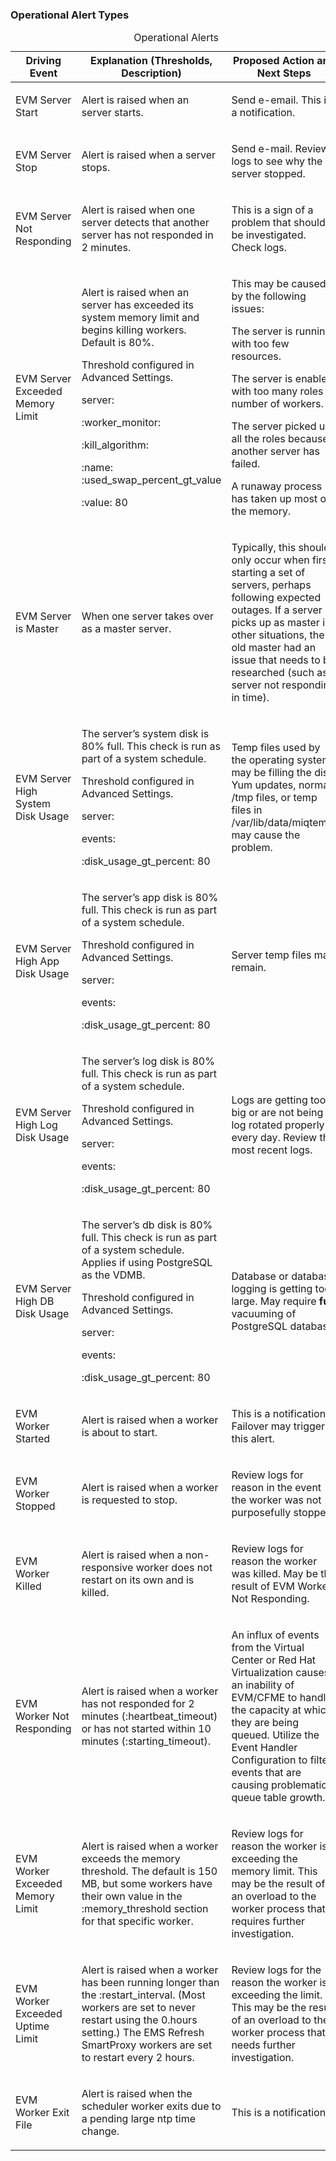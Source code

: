 ### Operational Alert Types

<table>
<caption>Operational Alerts</caption>
<colgroup>
<col style="width: 33%" />
<col style="width: 33%" />
<col style="width: 33%" />
</colgroup>
<thead>
<tr class="header">
<th>Driving Event</th>
<th>Explanation (Thresholds, Description)</th>
<th>Proposed Action and Next Steps</th>
</tr>
</thead>
<tbody>
<tr class="odd">
<td><p>EVM Server Start</p></td>
<td><p>Alert is raised when an server starts.</p></td>
<td><p>Send e-email. This is a notification.</p></td>
</tr>
<tr class="even">
<td><p>EVM Server Stop</p></td>
<td><p>Alert is raised when a server stops.</p></td>
<td><p>Send e-mail. Review logs to see why the server stopped.</p></td>
</tr>
<tr class="odd">
<td><p>EVM Server Not Responding</p></td>
<td><p>Alert is raised when one server detects that another server has not responded in 2 minutes.</p></td>
<td><p>This is a sign of a problem that should be investigated. Check logs.</p></td>
</tr>
<tr class="even">
<td><p>EVM Server Exceeded Memory Limit</p></td>
<td><p>Alert is raised when an server has exceeded its system memory limit and begins killing workers. Default is 80%.</p>
<p>Threshold configured in Advanced Settings.</p>
<p>server:</p>
<p>:worker_monitor:</p>
<p>:kill_algorithm:</p>
<p>:name: :used_swap_percent_gt_value</p>
<p>:value: 80</p></td>
<td><p>This may be caused by the following issues:</p>
<p>The server is running with too few resources.</p>
<p>The server is enabled with too many roles or number of workers.</p>
<p>The server picked up all the roles because another server has failed.</p>
<p>A runaway process has taken up most of the memory.</p></td>
</tr>
<tr class="odd">
<td><p>EVM Server is Master</p></td>
<td><p>When one server takes over as a master server.</p></td>
<td><p>Typically, this should only occur when first starting a set of servers, perhaps following expected outages. If a server picks up as master in other situations, the old master had an issue that needs to be researched (such as server not responding in time).</p></td>
</tr>
<tr class="even">
<td><p>EVM Server High System Disk Usage</p></td>
<td><p>The server’s system disk is 80% full. This check is run as part of a system schedule.</p>
<p>Threshold configured in Advanced Settings.</p>
<p>server:</p>
<p>events:</p>
<p>:disk_usage_gt_percent: 80</p></td>
<td><p>Temp files used by the operating system may be filling the disk. Yum updates, normal /tmp files, or temp files in /var/lib/data/miqtemp/ may cause the problem.</p></td>
</tr>
<tr class="odd">
<td><p>EVM Server High App Disk Usage</p></td>
<td><p>The server’s app disk is 80% full. This check is run as part of a system schedule.</p>
<p>Threshold configured in Advanced Settings.</p>
<p>server:</p>
<p>events:</p>
<p>:disk_usage_gt_percent: 80</p></td>
<td><p>Server temp files may remain.</p></td>
</tr>
<tr class="even">
<td><p>EVM Server High Log Disk Usage</p></td>
<td><p>The server’s log disk is 80% full. This check is run as part of a system schedule.</p>
<p>Threshold configured in Advanced Settings.</p>
<p>server:</p>
<p>events:</p>
<p>:disk_usage_gt_percent: 80</p></td>
<td><p>Logs are getting too big or are not being log rotated properly every day. Review the most recent logs.</p></td>
</tr>
<tr class="odd">
<td><p>EVM Server High DB Disk Usage</p></td>
<td><p>The server’s db disk is 80% full. This check is run as part of a system schedule. Applies if using PostgreSQL as the VDMB.</p>
<p>Threshold configured in Advanced Settings.</p>
<p>server:</p>
<p>events:</p>
<p>:disk_usage_gt_percent: 80</p></td>
<td><p>Database or database logging is getting too large. May require <strong>full</strong> vacuuming of PostgreSQL database.</p></td>
</tr>
<tr class="even">
<td><p>EVM Worker Started</p></td>
<td><p>Alert is raised when a worker is about to start.</p></td>
<td><p>This is a notification. Failover may trigger this alert.</p></td>
</tr>
<tr class="odd">
<td><p>EVM Worker Stopped</p></td>
<td><p>Alert is raised when a worker is requested to stop.</p></td>
<td><p>Review logs for reason in the event the worker was not purposefully stopped.</p></td>
</tr>
<tr class="even">
<td><p>EVM Worker Killed</p></td>
<td><p>Alert is raised when a non- responsive worker does not restart on its own and is killed.</p></td>
<td><p>Review logs for reason the worker was killed. May be the result of EVM Worker Not Responding.</p></td>
</tr>
<tr class="odd">
<td><p>EVM Worker Not Responding</p></td>
<td><p>Alert is raised when a worker has not responded for 2 minutes (:heartbeat_timeout) or has not started within 10 minutes (:starting_timeout).</p></td>
<td><p>An influx of events from the Virtual Center or Red Hat Virtualization causes an inability of EVM/CFME to handle the capacity at which they are being queued. Utilize the Event Handler Configuration to filter events that are causing problematic queue table growth.</p></td>
</tr>
<tr class="even">
<td><p>EVM Worker Exceeded Memory Limit</p></td>
<td><p>Alert is raised when a worker exceeds the memory threshold. The default is 150 MB, but some workers have their own value in the :memory_threshold section for that specific worker.</p></td>
<td><p>Review logs for reason the worker is exceeding the memory limit. This may be the result of an overload to the worker process that requires further investigation.</p></td>
</tr>
<tr class="odd">
<td><p>EVM Worker Exceeded Uptime Limit</p></td>
<td><p>Alert is raised when a worker has been running longer than the :restart_interval. (Most workers are set to never restart using the 0.hours setting.) The EMS Refresh SmartProxy workers are set to restart every 2 hours.</p></td>
<td><p>Review logs for the reason the worker is exceeding the limit. This may be the result of an overload to the worker process that needs further investigation.</p></td>
</tr>
<tr class="even">
<td><p>EVM Worker Exit File</p></td>
<td><p>Alert is raised when the scheduler worker exits due to a pending large ntp time change.</p></td>
<td><p>This is a notification.</p></td>
</tr>
</tbody>
</table>
